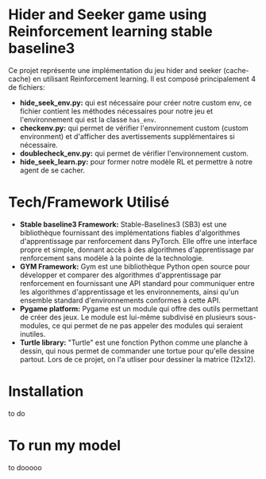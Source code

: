 # Hider and Seeker game using Reinforcement learning stable baseline3
Ce projet représente une implémentation du jeu hider and seeker (cache-cache) en utilisant Reinforcement learning. Il est composé principalement 4 de fichiers:
* **hide_seek_env.py:** qui est nécessaire pour créer notre custom env, ce fichier contient les méthodes nécessaires pour notre jeu  et l'environnement qui est la classe ```has_env```.
* **checkenv.py:** qui permet de vérifier l'environnement custom (custom environment) et d'afficher des avertissements supplémentaires si nécessaire.
* **doublecheck_env.py:** qui permet de vérifier l'environnement custom.
* **hide_seek_learn.py:** pour former notre modèle RL et permettre à notre agent de se cacher. 
# Tech/Framework Utilisé
* **Stable baseline3 Framework:**
  Stable-Baselines3 (SB3) est une bibliothèque fournissant des implémentations fiables d'algorithmes d'apprentissage par renforcement dans PyTorch. Elle offre une interface propre et simple,  donnant accès à des algorithmes d'apprentissage par renforcement sans modèle à la pointe de la technologie.
* **GYM Framework:**
  Gym est une bibliothèque Python open source pour développer et comparer des algorithmes d'apprentissage par renforcement en fournissant une API standard pour communiquer entre les algorithmes d'apprentissage et les environnements, ainsi qu'un ensemble standard d'environnements conformes à cette API.
* **Pygame platform:**
  Pygame est un module qui offre des outils permettant de créer des jeux. Le module est lui-même subdivisé en plusieurs sous-modules, ce qui permet de ne pas appeler des modules qui seraient inutiles.
* **Turtle library:**
"Turtle" est une fonction Python comme une planche à dessin, qui nous permet de commander une tortue pour qu'elle dessine partout. Lors de ce projet, on l'a utliser pour dessiner la matrice (12x12).
# Installation
to do 
# To run my model
to dooooo

